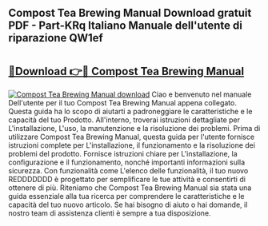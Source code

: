 ## Compost Tea Brewing Manual Download gratuit PDF - Part-KRq Italiano Manuale dell'utente di riparazione QW1ef

# <h2><a href="http://dfe8yk.blite.top/?on=Compost+Tea+Brewing+Manual">🔗Download 👉🔴 Compost Tea Brewing Manual</a></h2>

[![Compost Tea Brewing Manual download](https://i.imgur.com/lujVjoI.png)](http://dfe8yk.blite.top/?on=Compost+Tea+Brewing+Manual)
Ciao e benvenuto nel manuale Dell'utente per il tuo Compost Tea Brewing Manual appena collegato. Questa guida ha lo scopo di aiutarti a padroneggiare le caratteristiche e le capacità del tuo Prodotto. All'interno, troverai istruzioni dettagliate per L'installazione, L'uso, la manutenzione e la risoluzione dei problemi. Prima di utilizzare Compost Tea Brewing Manual, questa guida per l'utente fornisce istruzioni complete per L'installazione, il funzionamento e la risoluzione dei problemi del prodotto. Fornisce istruzioni chiare per L'installazione, la configurazione e il funzionamento, nonché importanti informazioni sulla sicurezza. Con funzionalità come L'elenco delle funzionalità, il tuo nuovo REDDDDDDD è progettato per semplificare le tue attività e consentirti di ottenere di più. Riteniamo che Compost Tea Brewing Manual sia stata una guida essenziale alla tua ricerca per comprendere le caratteristiche e le capacità del tuo nuovo articolo. Se hai bisogno di aiuto o hai domande, il nostro team di assistenza clienti è sempre a tua disposizione.
